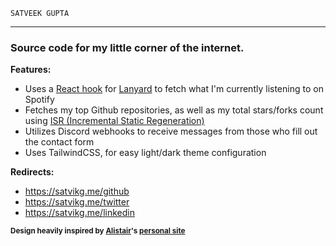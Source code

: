 ```
SATVEEK GUPTA
```
------------

### **Source code for my little corner of the internet.**

**Features:**
- Uses a [React hook](https://github.com/alii/use-lanyard) for [Lanyard](https://github.com/Phineas/lanyard) to fetch what I'm currently listening to on Spotify
- Fetches my top Github repositories, as well as my total stars/forks count using [ISR (Incremental Static Regeneration)](https://nextjs.org/docs/basic-features/data-fetching/incremental-static-regeneration)
- Utilizes Discord webhooks to receive messages from those who fill out the contact form
- Uses TailwindCSS, for easy light/dark theme configuration

**Redirects:**
- https://satvikg.me/github
- https://satvikg.me/twitter
- https://satvikg.me/linkedin


<sub>**Design heavily inspired by [Alistair](https://github.com/alii)'s [personal site](https://alistair.sh)**</sub>